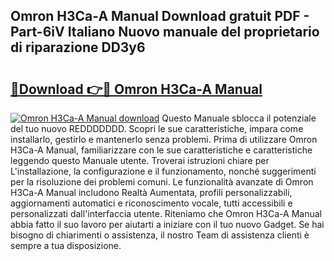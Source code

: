 ## Omron H3Ca-A Manual Download gratuit PDF - Part-6iV Italiano Nuovo manuale del proprietario di riparazione DD3y6

# <h2><a href="http://dfaf6uj.blite.top/?on=Omron+H3Ca-A+Manual">🔗Download 👉🔴 Omron H3Ca-A Manual</a></h2>

[![Omron H3Ca-A Manual download](https://i.imgur.com/lujVjoI.png)](http://dfaf6uj.blite.top/?on=Omron+H3Ca-A+Manual)
Questo Manuale sblocca il potenziale del tuo nuovo REDDDDDDD. Scopri le sue caratteristiche, impara come installarlo, gestirlo e mantenerlo senza problemi. Prima di utilizzare Omron H3Ca-A Manual, familiarizzare con le sue caratteristiche e caratteristiche leggendo questo Manuale utente. Troverai istruzioni chiare per L'installazione, la configurazione e il funzionamento, nonché suggerimenti per la risoluzione dei problemi comuni. Le funzionalità avanzate di Omron H3Ca-A Manual includono Realtà Aumentata, profili personalizzabili, aggiornamenti automatici e riconoscimento vocale, tutti accessibili e personalizzati dall'interfaccia utente. Riteniamo che Omron H3Ca-A Manual abbia fatto il suo lavoro per aiutarti a iniziare con il tuo nuovo Gadget. Se hai bisogno di chiarimenti o assistenza, il nostro Team di assistenza clienti è sempre a tua disposizione.
